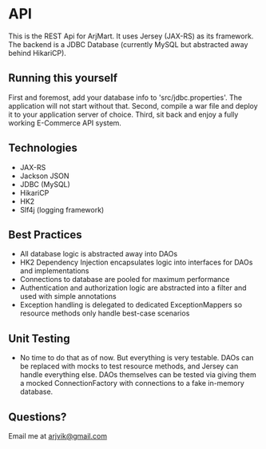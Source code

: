 # API
This is the REST Api for ArjMart. It uses Jersey (JAX-RS) as its framework. The backend is a JDBC Database (currently MySQL but abstracted away behind HikariCP).

## Running this yourself
First and foremost, add your database info to 'src/jdbc.properties'. The application will not start without that. Second, compile a war file and deploy it to your application server of choice. Third, sit back and enjoy a fully working E-Commerce API system.

## Technologies
- JAX-RS
- Jackson JSON
- JDBC (MySQL)
- HikariCP
- HK2
- Slf4j (logging framework)

## Best Practices
- All database logic is abstracted away into DAOs
- HK2 Dependency Injection encapsulates logic into interfaces for DAOs and implementations
- Connections to database are pooled for maximum performance
- Authentication and authorization logic are abstracted into a filter and used with simple annotations
- Exception handling is delegated to dedicated ExceptionMappers so resource methods only handle best-case scenarios

## Unit Testing
- No time to do that as of now. But everything is very testable. DAOs can be replaced with mocks to test resource methods, and Jersey can handle everything else. DAOs themselves can be tested via giving them a mocked ConnectionFactory with connections to a fake in-memory database.

## Questions?
Email me at arjvik@gmail.com
